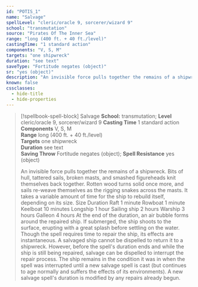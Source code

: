 ```yaml
---
id: "POTIS_1"
name: "Salvage"
spellLevel: "cleric/oracle 9, sorcerer/wizard 9"
school: "transmutation"
source: "Pirates Of The Inner Sea"
range: "long (400 ft. + 40 ft./level)"
castingTime: "1 standard action"
components: "V, S, M"
targets: "one shipwreck"
duration: "see text"
saveType: "Fortitude negates (object)"
sr: "yes (object)"
description: "An invisible force pulls together the remains of a shipwreck. Bits of hull, tattered sails, broken masts, and smashed figureheads knit themselves back together. Rotten wood turns solid once more, and sails re-weave themselves as the rigging snakes across the masts. It takes a variable amount of time for the ship to rebuild itself, depending on its size. Size Duration Raft 1 minute Rowboat 1 minute Keelboat 10 minutes Longship 1 hour Sailing ship 2 hours Warship 3 hours Galleon 4 hours At the end of the duration, an air bubble forms around the repaired ship. If submerged, the ship shoots to the surface, erupting with a great splash before settling on the water. Though the spell requires time to repair the ship, its effects are instantaneous. A salvaged ship cannot be dispelled to return it to a shipwreck. However, before the spell's duration ends and while the ship is still being repaired, salvage can be dispelled to interrupt the repair process. The ship remains in the condition it was in when the spell was interrupted until a new salvage spell is cast (but continues to age normally and suffers the effects of its environments). A new salvage spell's duration is modified by any repairs already begun."
known: false
cssclasses:
  - hide-title
  - hide-properties
---
```


> [!spellbook-spell-block] Salvage
> **School:** transmutation; **Level** cleric/oracle 9, sorcerer/wizard 9
> **Casting Time** 1 standard action  
> **Components** V, S, M  
> **Range** long (400 ft. + 40 ft./level)  
> **Targets** one shipwreck  
> **Duration** see text  
> **Saving Throw** Fortitude negates (object); **Spell Resistance** yes (object)
> 
> An invisible force pulls together the remains of a shipwreck. Bits of hull, tattered sails, broken masts, and smashed figureheads knit themselves back together. Rotten wood turns solid once more, and sails re-weave themselves as the rigging snakes across the masts. It takes a variable amount of time for the ship to rebuild itself, depending on its size. Size Duration Raft 1 minute Rowboat 1 minute Keelboat 10 minutes Longship 1 hour Sailing ship 2 hours Warship 3 hours Galleon 4 hours At the end of the duration, an air bubble forms around the repaired ship. If submerged, the ship shoots to the surface, erupting with a great splash before settling on the water. Though the spell requires time to repair the ship, its effects are instantaneous. A salvaged ship cannot be dispelled to return it to a shipwreck. However, before the spell's duration ends and while the ship is still being repaired, salvage can be dispelled to interrupt the repair process. The ship remains in the condition it was in when the spell was interrupted until a new salvage spell is cast (but continues to age normally and suffers the effects of its environments). A new salvage spell's duration is modified by any repairs already begun.